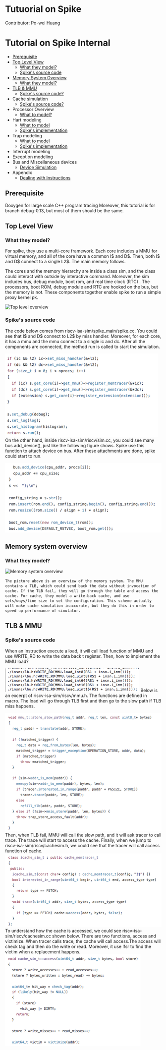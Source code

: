 # Tutuorial on Spike 


Contributor: Po-wei Huang

Tutorial on Spike Internal
==================
*   [Prerequisite](#pre)
*   [Top Level View](#Top)
    *   [What they model?](#model_top)
    *   [Spike's source code](#source_top)
*   [Memory System Overview](#Memory)
    *   [What they model?](#model_memory)
*   [TLB & MMU](#MMU_TLB)
    *   [Spike's source code?](#source_MMU_TLB)
*   Cache simulation
    *   [Spike's source code?](#source_cache)
*   Processor Overview
    *   [What to model?](#model_processor)
*   Hart modeling
    *   [What to model](#model_hart)
    *   [Spike's implementation](#source_hart)
*   Trap modeling
    *   [What to model](#model_trap)
    *   [Spike's implementation](#source_trap)
*   Interrupt modeling
*   Exception modeling
*   Bus and Miscellaneous devices
    *   [Device Simulation](#model_device)
*   Appendix
    *   [Dealing with Instructions](#instrunctions)
<h2 id="pre">Prerequisite</h2>
	Doxygen for large scale C++ program tracing 
	Moreover, this tutorial is for branch debug-0.13, but most of them should be the same.
<h2 id="Top">Top Level View</h2>
<h3 id="model_top">What they model?</h3>
For spike, they use a multi-core framework. Each core includes a MMU for virtual memory, and all of the core have a common I$ and D$. Then, both I$ and D$ connect to a single L2$. The main memory follows.  
  

The cores and the memory hierarchy are inside a class sim, and the class could interact with outside by interactive command. Moreover, the sim includes  bus, debug module, boot rom, and real time clock (RTC) . The processors, boot ROM, debug module and RTC are hooked on the bus, but the memory is not. These components together enable spike to run a simple proxy kernel pk.  
  
![Top level overview](./pictures/Sim.png)  
<h3 id="source_top">Spike's source code</h3>
	The code below comes from riscv-isa-sim/spike_main/spike.cc. You could see that I$ and D$ connect to L2$ by miss handler. Moreover, for each core, it has a mmu and the mmu connect to a single ic and dc.  
After all the components are connected, the method run is called to start the simulation.  

![Source of Top](./pictures/Spike_main.png)  
	On the other hand, inside riscv-isa-sim/riscv/sim.cc, you could see many bus.add_device(), just like the following figure shows. Spike use this function to attach device on bus. After these attachments are done, spike could start to run.  
	
![Source of Bus add](./pictures/Bus_Add_device.png)  

<h2 id="Memory">Memory system overview</h2>
<h3 id="model_memory">What they model?</h3>  

![Memory system overview](./pictures/Memory_system.png)  

	The picture above is an overview of the memory system. The MMU contains a TLB, which could send back the data without invocation of cache. If the TLB fail, they will go through the table and access the cache. For cache, they model a write-back cache, and use sets/ways/line size to set the configuration. This scheme actually will make cache simulation inaccurate, but they do this in order to speed up performance of simulator.
<h2 id="MMU_TLB">TLB & MMU</h2>
<h3 id="source_mmu">Spike's source code</h3>
	When an instruction execute a load, it will call load function of MMU and use WRITE_RD to write the data back t register. Then, how to implement the MMU load?  
	
![Instruction load](./pictures/Instruction_MMU.png) 
	Below is an excerpt of riscv-isa-sim/riscv/mmu.h. The functions are defined in macro. The load will go through TLB first and then go to the slow path if TLB miss happens.  
	
![MMU trace](./pictures/mmu_trace.tiff) 
	Then, when TLB fail, MMU will call the slow path, and it will ask tracer to call trace. The trace will start to access the cache. Finally, when we jump to riscv-isa-sim/riscv/cachesim.h, we could see that the tracer will call access function of cache.
![cache trace](./pictures/cache_trace.png)
	To understand how the cache is accessed, we could see riscv-isa-sim/riscv/cachesim.cc shown below. There are two functions, access and victimize. When tracer calls trace, the cache will call access.The access will check tag and then do the write or read. Moreover, it use lfsr to find the victim when a replacement happens.
![cache access](./pictures/Cache_code.png)




